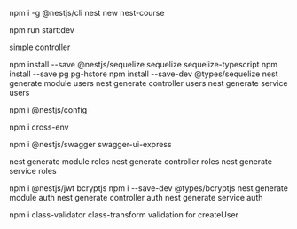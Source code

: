 npm i -g @nestjs/cli
nest new nest-course

npm run start:dev

simple controller

npm install --save @nestjs/sequelize sequelize sequelize-typescript
npm install --save pg pg-hstore
npm install --save-dev @types/sequelize
nest generate module users
nest generate controller users
nest generate service users

npm i @nestjs/config

npm i cross-env

npm i @nestjs/swagger swagger-ui-express

nest generate module roles
nest generate controller roles
nest generate service roles

npm i @nestjs/jwt bcryptjs
npm i --save-dev @types/bcryptjs
nest generate module auth
nest generate controller auth
nest generate service auth

npm i class-validator class-transform
validation for createUser 